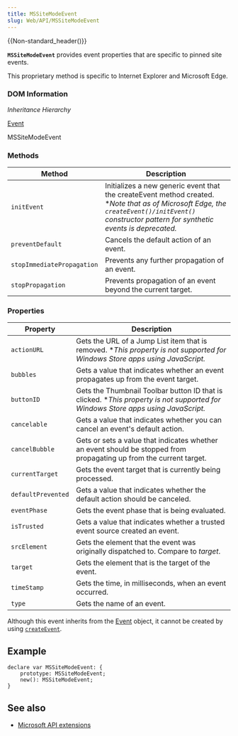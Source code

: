 ```yaml
---
title: MSSiteModeEvent
slug: Web/API/MSSiteModeEvent
---
```

{{Non-standard_header()}}

**`MSSiteModeEvent`** provides event properties that are specific to pinned site events.

This proprietary method is specific to Internet Explorer and Microsoft Edge.

### DOM Information

_Inheritance Hierarchy_

[Event](/en-US/docs/Web/API/Event)

MSSiteModeEvent

### Methods

| Method                     | Description                                                                                                                                                                                      |
| -------------------------- | ------------------------------------------------------------------------------------------------------------------------------------------------------------------------------------------------ |
| `initEvent`                | Initializes a new generic event that the createEvent method created. \*_Note that as of Microsoft Edge, the `createEvent()/initEvent()` constructor pattern for synthetic events is deprecated._ |
| `preventDefault`           | Cancels the default action of an event.                                                                                                                                                          |
| `stopImmediatePropagation` | Prevents any further propagation of an event.                                                                                                                                                    |
| `stopPropagation`          | Prevents propagation of an event beyond the current target.                                                                                                                                      |

### Properties

| Property           | Description                                                                                                                       |
| ------------------ | --------------------------------------------------------------------------------------------------------------------------------- |
| `actionURL`        | Gets the URL of a Jump List item that is removed. \*_This property is not supported for Windows Store apps using JavaScript._     |
| `bubbles`          | Gets a value that indicates whether an event propagates up from the event target.                                                 |
| `buttonID`         | Gets the Thumbnail Toolbar button ID that is clicked. \*_This property is not supported for Windows Store apps using JavaScript._ |
| `cancelable`       | Gets a value that indicates whether you can cancel an event's default action.                                                     |
| `cancelBubble`     | Gets or sets a value that indicates whether an event should be stopped from propagating up from the current target.               |
| `currentTarget`    | Gets the event target that is currently being processed.                                                                          |
| `defaultPrevented` | Gets a value that indicates whether the default action should be canceled.                                                        |
| `eventPhase`       | Gets the event phase that is being evaluated.                                                                                     |
| `isTrusted`        | Gets a value that indicates whether a trusted event source created an event.                                                      |
| `srcElement`       | Gets the element that the event was originally dispatched to. Compare to _target_.                                                |
| `target`           | Gets the element that is the target of the event.                                                                                 |
| `timeStamp`        | Gets the time, in milliseconds, when an event occurred.                                                                           |
| `type`             | Gets the name of an event.                                                                                                        |

Although this event inherits from the [Event](/en-US/docs/Web/API/Event) object, it cannot be created by using [`createEvent`](/en-US/docs/Web/API/Document/createEvent).

## Example

    declare var MSSiteModeEvent: {
        prototype: MSSiteModeEvent;
        new(): MSSiteModeEvent;
    }

## See also

- [Microsoft API extensions](/en-US/docs/Web/API/Microsoft_Extensions)
